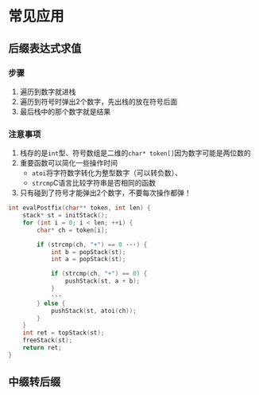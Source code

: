 # 常见应用

## 后缀表达式求值

### 步骤
1. 遍历到数字就进栈
2. 遍历到符号时弹出2个数字，先出栈的放在符号后面
3. 最后栈中的那个数字就是结果

### 注意事项
1. 栈存的是`int`型、符号数组是二维的`char* token[]`因为数字可能是两位数的
2. 重要函数可以简化一些操作时间
   * `atoi`将字符数字转化为整型数字（可以转负数）、
   * `strcmp`C语言比较字符串是否相同的函数
3. 只有碰到了符号才能弹出2个数字，不要每次操作都弹！

```c
int evalPostfix(char** token, int len) {
    stack* st = initStack();
    for (int i = 0; i < len; ++i) {
        char* ch = token[i];

        if (strcmp(ch, "+") == 0 ···) {
            int b = popStack(st);
            int a = popStack(st);

            if (strcmp(ch, "+") == 0) {
                pushStack(st, a + b);
            }
            ···
        } else {
            pushStack(st, atoi(ch));
        }
    }
    int ret = topStack(st);
    freeStack(st);
    return ret;
}
```

## 中缀转后缀



